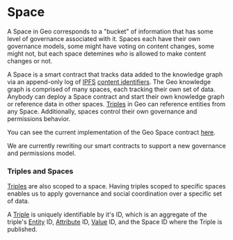 # Space

A Space in Geo corresponds to a "bucket" of information that has some level of governance associated with it. Spaces each have their own governance models, some might have voting on content changes, some might not, but each space detemines _who_ is allowed to make content changes or not.

A Space is a smart contract that tracks data added to the knowledge graph via an append-only log of [IPFS](https://ipfs.tech/) [content identifiers](https://docs.ipfs.tech/concepts/content-addressing). The Geo knowledge graph is comprised of many spaces, each tracking their own set of data. Anybody can deploy a Space contract and start their own knowledge graph or reference data in other spaces. [Triples](02-triples.md) in Geo can reference entities from any Space. Additionally, spaces control their own governance and permissions behavior.

You can see the current implementation of the Geo Space contract [here](https://github.com/geobrowser/geogenesis/blob/master/packages/contracts/contracts/Space.sol).

We are currently rewriting our smart contracts to support a new governance and permissions model.

### Triples and Spaces

[Triples](02-triples.md) are also scoped to a space. Having triples scoped to specific spaces enables us to apply governance and social coordination over a specific set of data.

A [Triple](02-triples.md) is uniquely identifiable by it's ID, which is an aggregate of the triple's [Entity](01-entities.md) ID, [Attribute](03-attributes.md) ID, [Value](04-values.md) ID, and the Space ID where the Triple is published.
